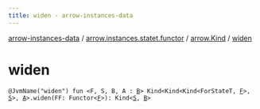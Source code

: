 ```yaml
---
title: widen - arrow-instances-data
---
```


[arrow-instances-data](../../index.html) / [arrow.instances.statet.functor](../index.html) / [arrow.Kind](index.html) / [widen](./widen.html)

# widen

`@JvmName("widen") fun <F, S, B, A : `[`B`](widen.html#B)`> Kind<Kind<Kind<ForStateT, `[`F`](widen.html#F)`>, `[`S`](widen.html#S)`>, `[`A`](widen.html#A)`>.widen(FF: Functor<`[`F`](widen.html#F)`>): Kind<`[`S`](widen.html#S)`, `[`B`](widen.html#B)`>`